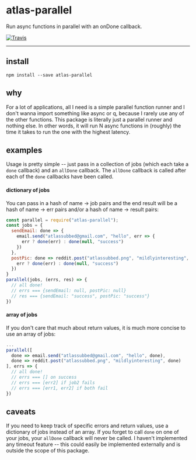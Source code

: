 # atlas-parallel

Run async functions in parallel with an onDone callback.

[![Travis](https://img.shields.io/travis/atlassubbed/atlas-parallel.svg)](https://travis-ci.org/atlassubbed/atlas-parallel)

---

## install

```
npm install --save atlas-parallel
```

## why

For a lot of applications, all I need is a simple parallel function runner and I don't wanna import something like async or q, because I rarely use any of the other functions. This package is literally just a parallel runner and nothing else. In other words, it will run N async functions in (roughly) the time it takes to run the one with the highest latency.

## examples

Usage is pretty simple -- just pass in a collection of jobs (which each take a `done` callback) and an `allDone` callback. The `allDone` callback is called after each of the `done` callbacks have been called.

#### dictionary of jobs

You can pass in a hash of name -> job pairs and the end result will be a hash of name -> err pairs and/or a hash of name -> result pairs:

```javascript
const parallel = require("atlas-parallel");
const jobs = {
  sendEmail: done => {
    email.send("atlassubbed@gmail.com", "hello", err => {
      err ? done(err) : done(null, "success")
    })
  },
  postPic: done => reddit.post("atlassubbed.png", "mildlyinteresting", err => {
    err ? done(err) : done(null, "success")
  })
}
parallel(jobs, (errs, res) => {
  // all done!
  // errs === {sendEmail: null, postPic: null}
  // res === {sendEmail: "success", postPic: "success"}
})
```

#### array of jobs

If you don't care that much about return values, it is much more concise to use an array of jobs:

```javascript
...
parallel([
  done => email.send("atlassubbed@gmail.com", "hello", done),
  done => reddit.post("atlassubbed.png", "mildlyinteresting", done)
], errs => {
  // all done!
  // errs === [] on success
  // errs === [err2] if job2 fails
  // errs === [err1, err2] if both fail
})
```

## caveats

If you need to keep track of specific errors and return values, use a dictionary of jobs instead of an array. If you forget to call `done` on one of your jobs, your `allDone` callback will never be called. I haven't implemented any timeout feature -- this could easily be implemented externally and is outside the scope of this package.